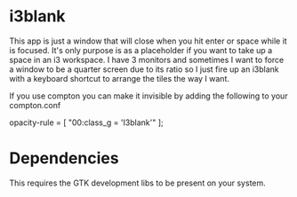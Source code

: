 # i3blank

This app is just a window that will close when you hit enter or space while it is focused.  It's only purpose is as 
a placeholder if you want to take up a space in an i3 workspace.  I have 3 monitors and sometimes I want to force a 
window to be a quarter screen due to its ratio so I just fire up an i3blank with a keyboard shortcut to arrange the 
tiles the way I want.

If you use compton you can make it invisible by adding the following to your compton.conf

opacity-rule = [ "00:class_g = 'I3blank'" ];

# Dependencies

This requires the GTK development libs to be present on your system.